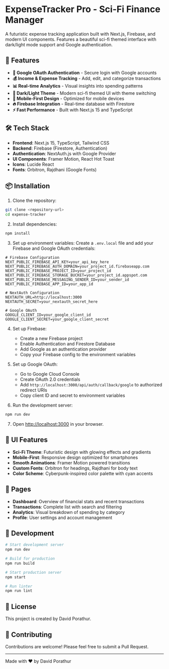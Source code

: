 # ExpenseTracker Pro - Sci-Fi Finance Manager

A futuristic expense tracking application built with Next.js, Firebase, and modern UI components. Features a beautiful sci-fi themed interface with dark/light mode support and Google authentication.

## 🚀 Features

- **🔐 Google OAuth Authentication** - Secure login with Google accounts
- **💰 Income & Expense Tracking** - Add, edit, and categorize transactions
- **📊 Real-time Analytics** - Visual insights into spending patterns
- **🌙 Dark/Light Theme** - Modern sci-fi themed UI with theme switching
- **📱 Mobile-First Design** - Optimized for mobile devices
- **🔥 Firebase Integration** - Real-time database with Firestore
- **⚡ Fast Performance** - Built with Next.js 15 and TypeScript

## 🛠️ Tech Stack

- **Frontend**: Next.js 15, TypeScript, Tailwind CSS
- **Backend**: Firebase (Firestore, Authentication)
- **Authentication**: NextAuth.js with Google Provider
- **UI Components**: Framer Motion, React Hot Toast
- **Icons**: Lucide React
- **Fonts**: Orbitron, Rajdhani (Google Fonts)

## 📦 Installation

1. Clone the repository:
```bash
git clone <repository-url>
cd expense-tracker
```

2. Install dependencies:
```bash
npm install
```

3. Set up environment variables:
Create a `.env.local` file and add your Firebase and Google OAuth credentials:

```env
# Firebase Configuration
NEXT_PUBLIC_FIREBASE_API_KEY=your_api_key_here
NEXT_PUBLIC_FIREBASE_AUTH_DOMAIN=your_project_id.firebaseapp.com
NEXT_PUBLIC_FIREBASE_PROJECT_ID=your_project_id
NEXT_PUBLIC_FIREBASE_STORAGE_BUCKET=your_project_id.appspot.com
NEXT_PUBLIC_FIREBASE_MESSAGING_SENDER_ID=your_sender_id
NEXT_PUBLIC_FIREBASE_APP_ID=your_app_id

# NextAuth Configuration
NEXTAUTH_URL=http://localhost:3000
NEXTAUTH_SECRET=your_nextauth_secret_here

# Google OAuth
GOOGLE_CLIENT_ID=your_google_client_id
GOOGLE_CLIENT_SECRET=your_google_client_secret
```

4. Set up Firebase:
   - Create a new Firebase project
   - Enable Authentication and Firestore Database
   - Add Google as an authentication provider
   - Copy your Firebase config to the environment variables

5. Set up Google OAuth:
   - Go to Google Cloud Console
   - Create OAuth 2.0 credentials
   - Add `http://localhost:3000/api/auth/callback/google` to authorized redirect URIs
   - Copy client ID and secret to environment variables

6. Run the development server:
```bash
npm run dev
```

7. Open [http://localhost:3000](http://localhost:3000) in your browser.

## 🎨 UI Features

- **Sci-Fi Theme**: Futuristic design with glowing effects and gradients
- **Mobile-First**: Responsive design optimized for smartphones
- **Smooth Animations**: Framer Motion powered transitions
- **Custom Fonts**: Orbitron for headings, Rajdhani for body text
- **Color Scheme**: Cyberpunk-inspired color palette with cyan accents

## 📱 Pages

- **Dashboard**: Overview of financial stats and recent transactions
- **Transactions**: Complete list with search and filtering
- **Analytics**: Visual breakdown of spending by category
- **Profile**: User settings and account management

## 🔧 Development

```bash
# Start development server
npm run dev

# Build for production
npm run build

# Start production server
npm start

# Run linter
npm run lint
```

## 📝 License

This project is created by David Porathur.

## 🤝 Contributing

Contributions are welcome! Please feel free to submit a Pull Request.

---

Made with ❤️ by David Porathur
